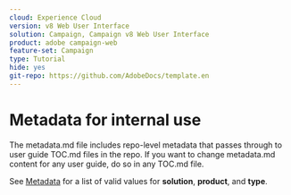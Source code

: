 ```yaml
---
cloud: Experience Cloud
version: v8 Web User Interface
solution: Campaign, Campaign v8 Web User Interface
product: adobe campaign-web
feature-set: Campaign
type: Tutorial
hide: yes
git-repo: https://github.com/AdobeDocs/template.en
---
```


# Metadata for internal use

The metadata.md file includes repo-level metadata that passes through to user guide TOC.md files in the repo. If you want to change metadata.md content for any user guide, do so in any TOC.md file.

See [Metadata](https://experienceleague.adobe.com/docs/authoring-guide-exl/using/editing/user-guide-setup/metadata.html) for a list of valid values for **solution**, **product**, and **type**.
